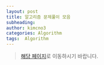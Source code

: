 ```yaml
---
layout: post
title: 알고리즘 문제풀이 모음
subheading:
author: kimcno3
categories: Algorithm
tags:  Algorithm
---
```


> [해당 페이지](https://github.com/kimcno3/algorithms)로 이동하시기 바랍니다.